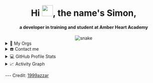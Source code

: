 <div align="center">
    <h1 align="center">
        Hi
        <img
            width="35"
            src="https://github.com/SimonDMaxwell/SimonDMaxwell/blob/main/Resources/waving.gif"
        />, the name's Simon,
    </h1>
    <h4 align="center">
        a developer in training and student at Amber Heart Academy
    </h4>
</div>

<div align="center">
    <img
        src="https://github.com/SimonDMaxwell/SimonDMaxwell/blob/main/Resources/grid-snake.svg"
        alt="snake"
    />
</div>

<details>
    <summary>🏢 My Orgs</summary>
    <div>
        <samp>
            <h2 align="center">👔 Organizations I Belong To:</h2>
            <br />
            <p align="center" style="font-size: 32px;">
                <a
                    href="https://github.com/NeptuneDevelopmentServices"
                    target="blank"
                    >
                    NeptuneDevelopmentServices
                </a>
            </p>
            <p align="center" style="font-size: 32px;">
                <a
                    href="https://github.com/SimonD-Training"
                    target="blank"
                    >
                    SimonDTraining
                </a>
            </p>
        </samp>
    </div>
</details>

<details>
    <summary>☎️ Contact me</summary>
    <div>
        <samp>
            <h2 align="center">😎 You can reach me by:</h2>
            <p align="center">
                <br />
                <a
                    href="https://mailto:simon.dominic.maxwell@gmail.com"
                    target="blank"
                    ><img
                        align="center"
                        src="https://img.shields.io/badge/gmail-EA4335.svg?style=for-the-badge&logo=gmail&logoColor=white"
                        alt="azzar"
                        height="30"
                /></a>
            </p>
            <p align="center">
                <a href="https://instagram.com/PrxDev876" target="blank"
                    ><img
                        align="center"
                        src="https://img.shields.io/badge/instagram-%23E4405F.svg?style=for-the-badge&logo=Instagram&logoColor=white"
                        alt="azzar"
                        height="30"
                /></a>
                <a href="https://wa.me/+18763449178" target="blank"
                    ><img
                        align="center"
                        src="https://img.shields.io/badge/whatsapp-4B7F1.svg?style=for-the-badge&logo=whatsapp&logoColor=white"
                        alt="azzar"
                        height="30"
                /></a>
                <a href="https://twitter.com/PrxDev876" target="blank"
                    ><img
                        align="center"
                        src="https://img.shields.io/badge/twitter-1DA1F2.svg?style=for-the-badge&logo=twitter&logoColor=white"
                        alt="azzar"
                        height="30"
                /></a>
                <br />
            </p>
        </samp>
    </div>
</details>

<details>
    <summary>💻 GitHub Profile Stats</summary>
    <div>
        <h2 align="center">📊 Github stats</h2>
        <br />
        <p align="center">
            <a href="https://github.com/SDevM/">
                <img
                    src="https://github-readme-stats.vercel.app/api/top-langs/?username=SDevM&langs_count=6&theme=gruvbox&layout=compact&hide_border=true"
                    alt="SDevM :: Top Langs"
            /></a>
        </p>
        <p align="center">
            <a href="https://github.com/SDevM/">
                <img
                    width="49.5%"
                    src="https://github-readme-stats.vercel.app/api?username=SDevM&show_icons=true&theme=gruvbox&hide_border=true"
                />
                <img
                    width="49.5%"
                    src="https://github-readme-streak-stats.herokuapp.com/?user=SDevM&theme=gruvbox&hide_border=true"
                />
            </a>
        </p>
        <br />
    </div>
</details>

<details>
    <summary>📈 Activity Graph</summary>
    <br />
    <h2 align="center">My current activity</h2>
    <img
            alt="azzar's Activity Graph"
            src="https://activity-graph.herokuapp.com/graph/?username=sdevm&bg_color=000&color=fff&line=00E676&point=fff&hide_border=true"
    />
</details>

--- Credit: [1999azzar](https://github.com/1999azzar)
